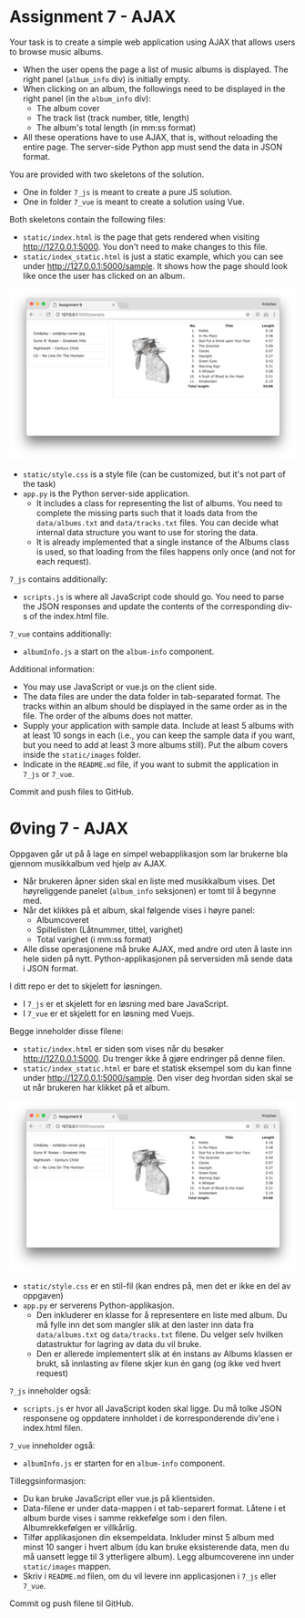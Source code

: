 # Assignment 7 - AJAX

Your task is to create a simple web application using AJAX that allows users to browse music albums.

  *	When the user opens the page a list of music albums is displayed. The right panel (`album_info` div) is initially empty.
  *	When clicking on an album, the followings need to be displayed in the right panel (in the `album_info` div):
    -	The album cover
    -	The track list (track number, title, length)
    -	The album's total length (in mm:ss format)
  *	All these operations have to use AJAX, that is, without reloading the entire page. The server-side Python app must send the data in JSON format.

You are provided with two skeletons of the solution. 
- One in folder `7_js` is meant to create a pure JS solution.
- One in folder `7_vue` is meant to create a solution using Vue.

Both skeletons contain the following files:

  *	`static/index.html` is the page that gets rendered when visiting http://127.0.0.1:5000. You don't need to make changes to this file.
  * `static/index_static.html` is just a static example, which you can see under http://127.0.0.1:5000/sample. It shows how the page should look like once the user has clicked on an album.

![Sample](sample.png)

  *	`static/style.css` is a style file (can be customized, but it's not part of the task)
  * `app.py` is the Python server-side application.  
    - It includes a class for representing the list of albums. You need to complete the missing parts such that it loads data from the `data/albums.txt` and `data/tracks.txt` files.  You can decide what internal data structure you want to use for storing the data.
    - It is already implemented that a single instance of the Albums class is used, so that loading from the files happens only once (and not for each request).

`7_js` contains additionally:
  *	`scripts.js` is where all JavaScript code should go. You need to parse the JSON responses and update the contents of the corresponding div-s of the index.html file.

`7_vue` contains additionally:
  * `albumInfo.js` a start on the `album-info` component.

Additional information:

  *	You may use JavaScript or vue.js on the client side.
  *	The data files are under the data folder in tab-separated format. The tracks within an album should be displayed in the same order as in the file. The order of the albums does not matter.
  *	Supply your application with sample data. Include at least 5 albums with at least 10 songs in each (i.e., you can keep the sample data if you want, but you need to add at least 3 more albums still). Put the album covers inside the `static/images` folder.
  * Indicate in the `README.md` file, if you want to submit the application in `7_js` or `7_vue`.

Commit and push files to GitHub.


# Øving 7 - AJAX

Oppgaven går ut på å lage en simpel webapplikasjon som lar brukerne bla gjennom musikkalbum ved hjelp av AJAX.

  * Når brukeren åpner siden skal en liste med musikkalbum vises. Det høyreliggende panelet (`album_info` seksjonen) er tomt til å begynne med.
  *	Når det klikkes på et album, skal følgende vises i høyre panel:
    -	Albumcoveret
    -	Spillelisten (Låtnummer, tittel, varighet)
    -	Total varighet (i mm:ss format)
  *	Alle disse operasjonene må bruke AJAX, med andre ord uten å laste inn hele siden på nytt. Python-applikasjonen på serversiden må sende data i JSON format.

I ditt repo er det to skjelett for løsningen.
- I `7_js` er et skjelett for en løsning med bare JavaScript.
- I `7_vue` er et skjelett for en løsning med Vuejs.

Begge inneholder disse filene:

  *	`static/index.html` er siden som vises når du besøker http://127.0.0.1:5000. Du trenger ikke å gjøre endringer på denne filen.
  * `static/index_static.html` er bare et statisk eksempel som du kan finne under http://127.0.0.1:5000/sample. Den viser deg hvordan siden skal se ut når brukeren har klikket på et album.

![Sample](sample.png)

  *	`static/style.css` er en stil-fil (kan endres på, men det er ikke en del av oppgaven)
  * `app.py` er serverens Python-applikasjon.
    - Den inkluderer en klasse for å representere en liste med album. Du må fylle inn det som mangler slik at den laster inn data fra `data/albums.txt` og `data/tracks.txt` filene. Du velger selv hvilken datastruktur for lagring av data du vil bruke.
    - Den er allerede implementert slik at én instans av Albums klassen er brukt, så innlasting av filene skjer kun én gang (og ikke ved hvert request)

`7_js` inneholder også:
  * `scripts.js` er hvor all JavaScript koden skal ligge. Du må tolke JSON responsene og oppdatere innholdet i de korresponderende div'ene i index.html filen.

`7_vue` inneholder også:
  * `albumInfo.js` er starten for en `album-info` component.
  
Tilleggsinformasjon:

  *	Du kan bruke JavaScript eller vue.js på klientsiden.
  *	Data-filene er under data-mappen i et tab-separert format. Låtene i et album burde vises i samme rekkefølge som i den filen. Albumrekkefølgen er villkårlig.
  *	Tilfør applikasjonen din eksempeldata. Inkluder minst 5 album med minst 10 sanger i hvert album (du kan bruke eksisterende data, men du må uansett legge til 3 ytterligere album). Legg albumcoverene inn under `static/images` mappen.
  * Skriv i `README.md` filen, om du vil levere inn applicasjonen i `7_js` eller `7_vue`.


Commit og push filene til GitHub.
